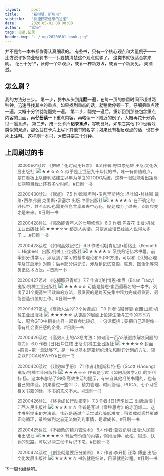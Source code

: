 ```yaml
---
layout:     post
title:      "新时期，新刷书"
subtitle:   "快速获取信息的途径"
date:       2020-05-01 08:00:00
author:    "猛犸"
tags: 阅读,记录
header-img: "../img/20200501_book.jpg"
---
```


并不是每一本书都值得认真细读的。
有些书，只有一个核心观点和大量例子——比方说许多商业畅销书——只要搞清楚这个观点就够了。
这类书就很适合拿来刷。
花三十分钟，获得一个新观点，或者一种新方法，或者一个新洞见。
美滋滋。

## 怎么刷？
我的方法分三步。
第一步，把书从头到尾**翻**一遍，在每一页的停留时间不超过两秒钟，迅速寻找其中的重点。如果找到重点的话，就稍微停顿一下，仔细把重点读一遍。大概十分钟就能翻完一遍。
第二步，翻完一遍后，重新回到那些包含重点内容的页面，再**仔细读**一下重点内容，再略读一下附近的例子。大概再花十分钟，过一遍重点。
第三步，用一张卡片**记录重点**，写明出处。如果在其他书中也看过类似的观点，那么就在卡片上写下其他书的名字；如果还有相反观点的话，也在卡片上注明。
这样刷一本书，大概只要三十分钟。

## 上周刷过的书

>20200501读过
>《把碎片化时间用起来》  6.3
>作者:野口悠纪雄
>出版:文化发展出版社
> ![](./_image/2020-05-01/2020-05-01-08-36-32.jpg)
>★★☆☆☆ 似乎是上世纪九十年代的书。唯一有价值的点，是在看板上以便利贴建立以年为单位的TODO系统，这样一眼就能看出距离长期项目截止还有多少时间。#日刷一书

>20200430读过
>《赋能》  7.5
>作者:斯坦利•麦克里斯特尔 坦吐姆•科林斯 戴维•西尔弗曼 克里斯•富塞尔
>出版:中信出版社
> ![](./_image/2020-05-01/2020-05-01-08-36-51.jpg)
>★★★★☆ 在不确定的时代中，甚至军队也需要信息共享和去中心化。规划成为了过去，柔软应变才是未来。#日刷一书

>20200428读过
>《高效能青年人的七项修炼》  6.0
>作者:陈春花
>出版:机械工业出版社
> ![](./_image/2020-05-01/2020-05-01-08-39-41.jpg)
>★★★☆☆ 都是大实话。只是这些话已经被人说得太多了……#日刷一书

>20200428读过
>《如何高效记忆》  6.9
>作者:[美]肯尼思•希格比（Kenneth L. Higbee）
>出版:机械工业出版社
> ![](./_image/2020-05-01/2020-05-01-08-39-56.jpg)
>★★★★☆ 系统的记忆术书籍。前半部分讲学习，涉及到了学习的基本理论和SQ3R方法，可以和《认知心理学及其启示》对照；后半部分讲记忆，涉及到记忆宫殿、联想、图像化等常见记忆术方法。#日刷一书

>20200427读过
>《吃掉那只青蛙》  7.7
>作者:[美]博恩·崔西（Brian Tracy）
>出版:机械工业出版社
> ![](./_image/2020-05-01/2020-05-01-08-40-12.jpg)
>★★★☆☆ 可能是博恩·崔西最著名的一本书。列出了21个提高生活效率的方法，最重要的是每天先集中精力完成最重要、最能创造价值的工作。#日刷一书

>20200427读过
>《高效人生的12个关键点》  7.8
>作者:[美]博恩·崔西
>出版:机械工业出版社
> ![](./_image/2020-05-01/2020-05-01-08-40-24.jpg)
>★★★★☆ 从更高的层面上论述生活与工作的基本方法，配合GTD中相关内容一起看会比较好。一句话概括：要把自己活得像一家有社会责任感的企业。#日刷一书

>20200426读过
>《高效人士的A3思考法：如何用一页A3纸锻炼解决问题的能力》  6.0
>作者:[日]石井住枝
>出版:机械工业出版社
> ![](./_image/2020-05-01/2020-05-01-08-40-36.jpg)
>★★★☆☆ 封面+前言+第一章就够了。是一种以基本逻辑组织想法和制订计划的方法，辅之以PDCA和5WHY#日刷一书

>20200426读过
>《超效率手册》  7.1
>作者:[加]斯科特·扬（Scott H.Young）
>出版:机械工业出版社
> ![](./_image/2020-05-01/2020-05-01-08-40-52.jpg)
>★★★☆☆ 作者是写过《如何高效学习》的斯科特·扬。这本书总结了99条高效生活的提示，有来自其他相关书籍的，也有自己的体验。如果看过一些GTD、精力管理、时间管理、PDCA、七个习惯相关书籍的话，本书的意义不大。#日刷一书

>20200426读过
>《终身成长行动指南》  7.3
>作者:[日]赤羽雄二
>出版:后浪 | 江西人民出版社
> ![](./_image/2020-05-01/2020-05-01-08-41-06.jpg)
>★★★☆☆ 作者是写过《零秒思考》的赤羽雄二。这本书所提出的方法论，核心是通过广泛尝试和降低难度，积累成就感并形成正向循环，最终做到之前无法做到的事情，是谓成长。#日刷一书

>20200425读过
>《不疲惫的精力管理术》  6.4
>作者:葛西纪明
>出版:人民邮电出版社
> ![](./_image/2020-05-01/2020-05-01-08-41-21.jpg)
>★★★★☆ 有些有价值的内容，例如拉伸、放松、锻炼、饮食的思路。可以以两三张卡片记下来。#日刷一书

>20200424读过
>《创业就是要细分垄断》  8.2
>作者:李开复 汪华 傅盛
>出版:文化发展出版社
> ![](./_image/2020-05-01/2020-05-01-08-41-33.jpg)
>★★★★☆ 书名就是结论，目录就是过程。#日刷一书

下一周也继续吧。
